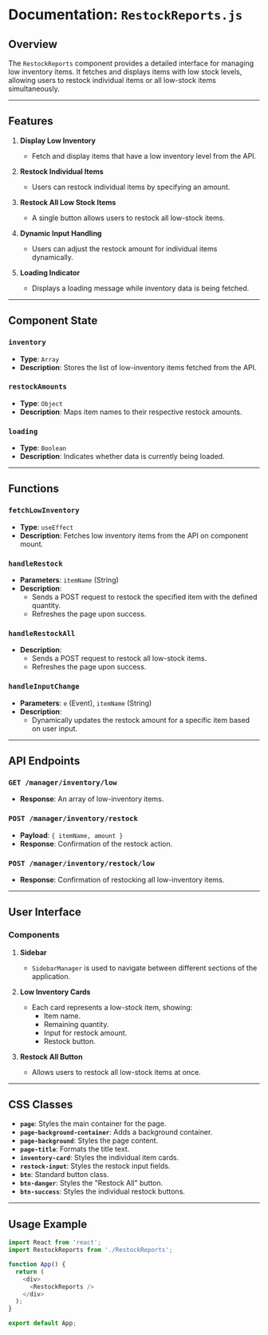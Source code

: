 # Documentation: `RestockReports.js`

## Overview

The `RestockReports` component provides a detailed interface for managing low inventory items. It fetches and displays items with low stock levels, allowing users to restock individual items or all low-stock items simultaneously.

---

## Features

1. **Display Low Inventory**
   - Fetch and display items that have a low inventory level from the API.

2. **Restock Individual Items**
   - Users can restock individual items by specifying an amount.

3. **Restock All Low Stock Items**
   - A single button allows users to restock all low-stock items.

4. **Dynamic Input Handling**
   - Users can adjust the restock amount for individual items dynamically.

5. **Loading Indicator**
   - Displays a loading message while inventory data is being fetched.

---

## Component State

### `inventory`
- **Type**: `Array`
- **Description**: Stores the list of low-inventory items fetched from the API.

### `restockAmounts`
- **Type**: `Object`
- **Description**: Maps item names to their respective restock amounts.

### `loading`
- **Type**: `Boolean`
- **Description**: Indicates whether data is currently being loaded.

---

## Functions

### `fetchLowInventory`
- **Type**: `useEffect`
- **Description**: Fetches low inventory items from the API on component mount.

### `handleRestock`
- **Parameters**: `itemName` (String)
- **Description**: 
  - Sends a POST request to restock the specified item with the defined quantity.
  - Refreshes the page upon success.

### `handleRestockAll`
- **Description**: 
  - Sends a POST request to restock all low-stock items.
  - Refreshes the page upon success.

### `handleInputChange`
- **Parameters**: `e` (Event), `itemName` (String)
- **Description**: 
  - Dynamically updates the restock amount for a specific item based on user input.

---

## API Endpoints

### `GET /manager/inventory/low`
- **Response**: An array of low-inventory items.

### `POST /manager/inventory/restock`
- **Payload**: `{ itemName, amount }`
- **Response**: Confirmation of the restock action.

### `POST /manager/inventory/restock/low`
- **Response**: Confirmation of restocking all low-inventory items.

---

## User Interface

### Components

1. **Sidebar**
   - `SidebarManager` is used to navigate between different sections of the application.

2. **Low Inventory Cards**
   - Each card represents a low-stock item, showing:
     - Item name.
     - Remaining quantity.
     - Input for restock amount.
     - Restock button.

3. **Restock All Button**
   - Allows users to restock all low-stock items at once.

---

## CSS Classes

- **`page`**: Styles the main container for the page.
- **`page-background-container`**: Adds a background container.
- **`page-background`**: Styles the page content.
- **`page-title`**: Formats the title text.
- **`inventory-card`**: Styles the individual item cards.
- **`restock-input`**: Styles the restock input fields.
- **`btn`**: Standard button class.
- **`btn-danger`**: Styles the "Restock All" button.
- **`btn-success`**: Styles the individual restock buttons.

---

## Usage Example

```javascript
import React from 'react';
import RestockReports from './RestockReports';

function App() {
  return (
    <div>
      <RestockReports />
    </div>
  );
}

export default App;
